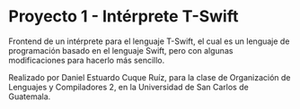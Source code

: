 # Proyecto 1 - Intérprete T-Swift

Frontend de un intérprete para el lenguaje T-Swift, el cual es un lenguaje de programación basado en el lenguaje Swift, pero con algunas modificaciones para hacerlo más sencillo.

Realizado por Daniel Estuardo Cuque Ruíz, para la clase de Organización de Lenguajes y Compiladores 2, en la Universidad de San Carlos de Guatemala.
